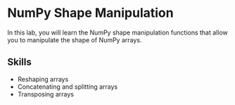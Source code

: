 # NumPy Shape Manipulation

In this lab, you will learn the NumPy shape manipulation functions that allow you to manipulate the shape of NumPy arrays.

## Skills

- Reshaping arrays
- Concatenating and splitting arrays
- Transposing arrays
